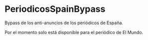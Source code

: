 # PeriodicosSpainBypass
Bypass de los anti-anuncios de los periódicos de España.


Por el momento solo está disponible para el periódico de El Mundo.
